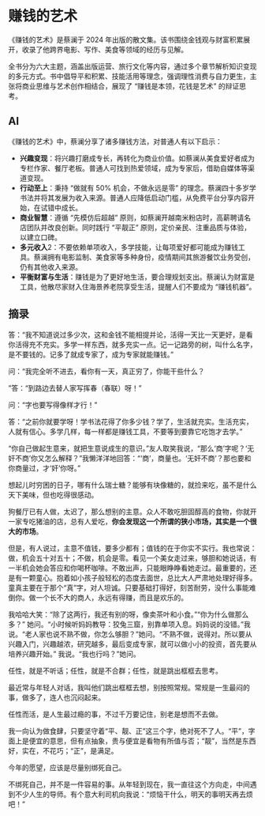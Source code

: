 # 赚钱的艺术

《赚钱的艺术》是蔡澜于 2024 年出版的散文集。该书围绕金钱观与财富积累展开，收录了他跨界电影、写作、美食等领域的经历与见解。

全书分为六大主题，涵盖出版运营、旅行文化等内容，通过多个章节解析知识变现的多元方式。书中倡导平和积累、技能活用等理念，强调理性消费与自力更生，主张将商业思维与艺术创作相结合，展现了 “赚钱是本领，花钱是艺术” 的辩证思考。

## AI

《赚钱的艺术》中，蔡澜分享了诸多赚钱方法，对普通人有以下启示：

- **兴趣变现**：将兴趣打磨成专长，再转化为商业价值。如蔡澜从美食爱好者成为专栏作家、餐厅老板。普通人可找到热爱领域，成为专家后，借助自媒体等渠道变现。
- **行动至上**：秉持 “做就有 50% 机会，不做永远是零” 的理念。蔡澜四十多岁学书法并将其发展为收入来源。普通人应降低启动门槛，从免费平台分享内容开始，在试错中成长。
- **商业智慧**：遵循 “先模仿后超越” 原则，如蔡澜开越南米粉店时，高薪聘请名店团队并改良创新。同时践行 “平靓正” 原则，定价亲民、注重品质与体验，以建立口碑。
- **多元收入**2：不要依赖单项收入，多学技能，让每项爱好都可能成为赚钱工具。蔡澜拥有电影监制、美食家等多种身份，疫情期间其旅游餐饮业务受创，仍有其他收入来源。
- **平衡财富与生活**：赚钱是为了更好地生活，要合理规划支出。蔡澜认为财富是工具，他散尽家财入住海景养老院享受生活，提醒人们不要成为 “赚钱机器”。

## 摘录

答：“我不知道说过多少次，这和金钱不能相提并论，活得一天比一天更好，是看你活得充不充实。多学一样东西，就多充实一点。记一记路旁的树，叫什么名字，是不要钱的。记多了就成专家了，成为专家就能赚钱。”

问：“我完全听不进去，看你有一天，真正穷了，你能干些什么？

”答：“到路边去替人家写挥春（春联）呀！”

问：“字也要写得像样才行！”

答：“之前你就要学呀！学书法花得了你多少钱？学了，生活就充实。生活充实，人就有信心。多学几样，每一样都是赚钱工具，不要等到要靠它吃饱才去学。”



“你自己做起生意来，就把生意说成生的意识。”友人取笑我说，“那么‘商’字呢？‘无奸不商’你又怎么解释？”我懒洋洋地回答：“‘商’，商量也。‘无奸不商’？那也要和你商量过，才‘奸’你呀。”

想起儿时穷困的日子，哪有什么瑞士糖？能够有块像糖的，就捡来吃，虽不是什么天下美味，但也吃得很感动。

狗餐厅已有人做，太迟了，那么想别的主意。众人不敢吃胆固醇高的食物，你就开一家专吃猪油的店，总有人爱吃，**你会发现这一个所谓的狭小市场，其实是一个很大的市场**。

但是，有人说过，主意不值钱，要多少都有；值钱的在于你实不实行。我也常说：做，机会五十对五十；不做，机会是零。看见一个美女走过来，够胆和她说话，有一半机会她会答应和你喝杯咖啡。不敢出声，只能眼睁睁看她走过。最重要的，还是有一颗童心。抱着如小孩子般轻松的态度去面世，总比大人严肃地处理好得多。童真主要在于那个“真”字，对人坦诚。只要基础打得好，刻苦耐劳，没什么事能难倒你。做一个长不大的商人，永远有得赚，而且是欢乐的。



我哈哈大笑：“除了这两行，我还有别的呀，像卖茶叶和小食。”“你为什么做那么多？” 她问。“小时候听妈妈教导：狡兔三窟，别靠单项入息。妈妈说的没错。”我说。“老人家也说不熟不做，你怎么够胆？”她问。“不熟不做，说得对。所以要从兴趣入门，兴趣越浓，研究越多，最后变成专家，就可以做小小的投资，首先要从培养兴趣开始。” 我说。“我也行吗？”她问。



任性，就是不听话；任性，就是不合群；任性，就是跳出框框去思考。

最近常与年轻人对话，我叫他们跳出框框去想，别按照常规。常规是一生最闷的事，做多了，连人也沉闷起来。

任性而活，是人生最过瘾的事，不过千万要记住，别老是想而不去做。



我一向认为做食肆，只要坚守着“平、靓、正”这三个字，绝对死不了人。“平”，字面上是便宜的意思，但有点抽象，贵与便宜是看物有所值与否；“靓”，当然是东西好，实在，不花巧；“正”，是满足。

今年的愿望，应该是尽量别绑死自己。

不绑死自己，并不是一件容易的事。从年轻到现在，我一直往这个方向走，中间遇到不少人生的导师。有个意大利司机向我说：“烦恼干什么，明天的事明天再去烦吧！”